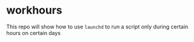 # workhours
This repo will show how to use `launchd` to run a script only during certain hours on certain days
